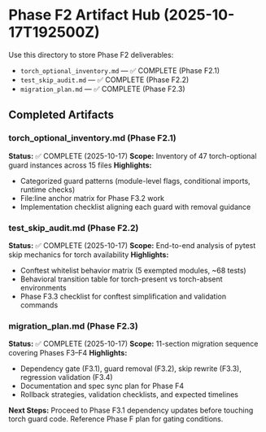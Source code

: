# Phase F2 Artifact Hub (2025-10-17T192500Z)

Use this directory to store Phase F2 deliverables:
- `torch_optional_inventory.md` — ✅ COMPLETE (Phase F2.1)
- `test_skip_audit.md` — ✅ COMPLETE (Phase F2.2)
- `migration_plan.md` — ✅ COMPLETE (Phase F2.3)

## Completed Artifacts

### torch_optional_inventory.md (Phase F2.1)
**Status:** ✅ COMPLETE (2025-10-17)
**Scope:** Inventory of 47 torch-optional guard instances across 15 files
**Highlights:**
- Categorized guard patterns (module-level flags, conditional imports, runtime checks)
- File:line anchor matrix for Phase F3.2 work
- Implementation checklist aligning each guard with removal guidance

### test_skip_audit.md (Phase F2.2)
**Status:** ✅ COMPLETE (2025-10-17)
**Scope:** End-to-end analysis of pytest skip mechanics for torch availability
**Highlights:**
- Conftest whitelist behavior matrix (5 exempted modules, ~68 tests)
- Behavioral transition table for torch-present vs torch-absent environments
- Phase F3.3 checklist for conftest simplification and validation commands

### migration_plan.md (Phase F2.3)
**Status:** ✅ COMPLETE (2025-10-17)
**Scope:** 11-section migration sequence covering Phases F3–F4
**Highlights:**
- Dependency gate (F3.1), guard removal (F3.2), skip rewrite (F3.3), regression validation (F3.4)
- Documentation and spec sync plan for Phase F4
- Rollback strategies, validation checklists, and expected timelines

**Next Steps:** Proceed to Phase F3.1 dependency updates before touching torch guard code. Reference Phase F plan for gating conditions.
